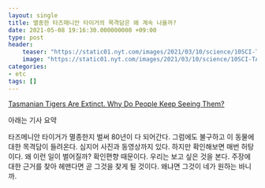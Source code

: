 ```yaml
---
layout: single
title: 멸종한 타즈매니안 타이거의 목격담은 왜 계속 나올까? 
date: 2021-05-08 19:16:30.000000000 +09:00
type: post
header:
    teaser: "https://static01.nyt.com/images/2021/03/10/science/10SCI-TASMANIANTIGER2/10SCI-TASMANIANTIGER2-superJumbo.jpg?quality=90&auto=webp"
    image: "https://static01.nyt.com/images/2021/03/10/science/10SCI-TASMANIANTIGER2/10SCI-TASMANIANTIGER2-superJumbo.jpg?quality=90&auto=webp"
categories:
- etc
tags: []
---
```


[Tasmanian Tigers Are Extinct. Why Do People Keep Seeing Them? ](https://www.nytimes.com/2021/03/10/science/thylacines-tasmanian-tigers-sightings.html?smid=url-share)

아래는 기사 요약

타즈메니안 타이거가 멸종한지 벌써 80년이 다 되어간다. 그럼에도 불구하고 이 동물에 대한 목격담이 들려온다. 심지어 사진과 동영상까지 있다. 하지만 확인해보면 매번 허탕이다. 왜 이런 일이 벌어질까? 확인편향 때문이다. 우리는 보고 싶은 것을 본다. 주장에 대한 근거를 찾아 헤맨다면 곧 그것을 찾게 될 것이다. 왜냐면 그것이 네가 원하는 바니까.
